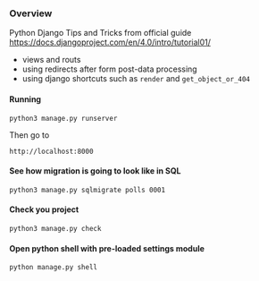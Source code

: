 ### Overview

Python Django Tips and Tricks from official guide https://docs.djangoproject.com/en/4.0/intro/tutorial01/

- views and routs
- using redirects after form post-data processing
- using django shortcuts such as `render` and `get_object_or_404`

#### Running

```
python3 manage.py runserver
```

Then go to
```
http://localhost:8000
```

#### See how migration is going to look like in SQL

```
python3 manage.py sqlmigrate polls 0001
```

#### Check you project
```
python3 manage.py check
```


#### Open python shell with pre-loaded settings module

```
python manage.py shell
```
